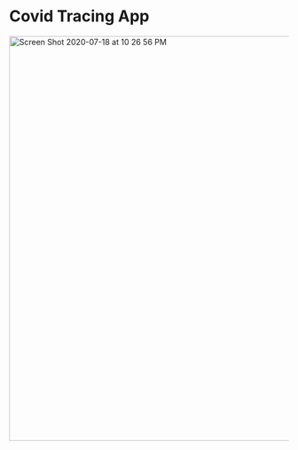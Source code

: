 # Covid Tracing App

<img width="731" alt="Screen Shot 2020-07-18 at 10 26 56 PM" src="https://user-images.githubusercontent.com/42744470/87865911-ce0ce000-c948-11ea-9747-baa3854d9700.png">
